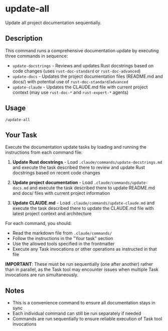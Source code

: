 # update-all

Update all project documentation sequentially.

## Description

This command runs a comprehensive documentation update by executing three commands in sequence:
- `update-docstrings` - Reviews and updates Rust docstrings based on code changes (uses `rust-doc-standard` or `rust-doc-advanced`)
- `update-docs` - Updates the project documentation files (README.md and docs/) with potential use of `rust-doc-standard`/`advanced`
- `update-claude` - Updates the CLAUDE.md file with current project context (may use `rust-doc-*` and `rust-expert-*` agents)

## Usage

```
/update-all
```

## Your Task

Execute the documentation update tasks by loading and running the instructions from each command file:

1. **Update Rust docstrings** - Load `.claude/commands/update-docstrings.md` and execute the task described there to review and update Rust docstrings based on recent code changes

2. **Update project documentation** - Load `.claude/commands/update-docs.md` and execute the task described there to update README.md and docs/ files with current project information  

3. **Update CLAUDE.md** - Load `.claude/commands/update-claude.md` and execute the task described there to update the CLAUDE.md file with latest project context and architecture

For each command, you should:
- Read the markdown file from `.claude/commands/`
- Follow the instructions in the "Your task" section
- Use the allowed tools specified in the frontmatter
- Execute any Task invocations or other operations as instructed in that file

**IMPORTANT**: These must be run sequentially (one after another) rather than in parallel, as the Task tool may encounter issues when multiple Task invocations are run simultaneously.

## Notes

- This is a convenience command to ensure all documentation stays in sync
- Each individual command can still be run separately if needed
- Commands are run sequentially to ensure reliable execution of Task tool invocations